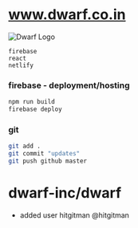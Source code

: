 # www.dwarf.co.in

![Dwarf Logo](https://www.dwarf.co.in/static/media/logo.b1337c6a.png "Dwarf")

    firebase
    react
    netlify

### firebase - deployment/hosting

```bash
npm run build
firebase deploy
```

### git

```bash
git add .
git commit "updates"
git push github master
```

# dwarf-inc/dwarf

- added user hitgitman @hitgitman